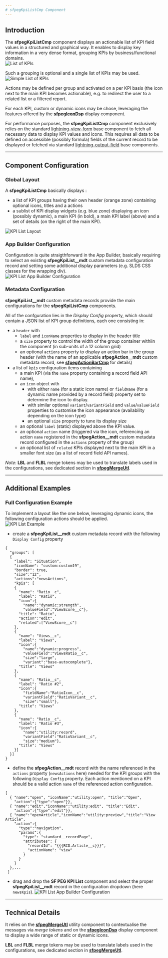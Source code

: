 ```yaml
---
# sfpegKpiListCmp Component
---
```


## Introduction

The **sfpegKpiListCmp** component displays an actionable list of KPI field values in a structured
and graphical way. It enables to display key information in a very dense format, grouping KPIs
by business/functional domains.<br/>
![List of KPIs](/media/sfpegKpis.png)

Such a grouping is optional and a single list of KPIs may be used.<br/>
![Simple List of KPIs](/media/sfpegKpisSingle.png)

Actions may be defined per group and activated on a per KPI basis (the icon next to the main KPI
becomes actionable), e.g. to redirect the user to a related list or a filtered report.

For each KPI, custom or dynamic icons may be chose, leveraging the features offered by the **[sfpegIconDsp](/help/sfpegIconDsp.md)** display component.

For performance purposes, the **sfpegKpiListCmp** component exclusively relies on the standard
[lightning-view-form](https://developer.salesforce.com/docs/component-library/bundle/lightning-record-view-form/documentation)
base component to fetch all necessary data to display KPI values and icons.
This requires all data to be defined on accessible (possibly formula) fields of the current record
to be displayed or fetched via standard
[lightning-output-field](https://developer.salesforce.com/docs/component-library/bundle/lightning-output-field/documentation) base components.

---

## Component Configuration

### Global Layout

A **sfpegKpiListCmp** basically displays :
* a list of KPI groups having their own header (orange zone) containing optional icons, titles and a actions
* a sublist of KPI display widgets (e.g. blue zone) displaying an icon (possibly dynamic), a main KPI (in bold), a main KPI label (above) and a set of details (on the right of the main KPI).

![KPI List Layout](/media/sfpegKpiLayout.png)


### App Builder Configuration

Configuration is quite straigthforward in the App Builder, basically requiring to select an
existing **sfpegKpiList__mdt** custom metadata configuration record and setting some additional
display parameters (e.g. SLDS CSS classes for the wrapping div).<br/>
![KPI List App Builder Configuration](/media/sfpegKpiConfiguration.png)


### Metadata Configuration

**sfpegKpiList__mdt** custom metadata records provide the main configurations for the **sfpegKpiListCmp**
components.

All of the confguration lies in the _Display Config_ property, which should contain a JSON list
of KPI group definitions, each one consisting in:
* a `header` with
    * `label` and `iconName` properties to display in the header title
    * a `size` property to control the width of the group container withiin the component (in sub-units of a 12 column grid)
    * an optional `actions` property to display an action bar in the group header (with the name of an applicable 
    **sfpegAction__mdt** custom metadata record, see **[sfpegActionBarCmp](/help/sfpegActionBarCmp.md)** for details)
* a list of `kpis` configuration items containing
    * a main KPI (via the `name`  property containing a record field API name),
    * an `icon` object with
        * with either `name` (for a static icon name) or `fieldName` (for a dynamic name provided by a record field) property set to determine the icon to display. 
        * with similar optional `variant`/`variantField` and `value`/`valueField` properties to 
        customise the icon appearance (availability depending on the icon type) 
        * an optional `size` property to tune its display size
    * an optional `label` (static) displayed above the KPI value.
    * an optional `action`  name (triggered via the icon, referencing an action `name` registered in 
    the **sfpegAction__mdt** custom metadata record configured in the `actions` property of the group)
    * an optional list of `related` KPIs displayed next to the main KPI in a smaller font size (as
    a list of record field API names).

_Note_: **LBL** and **FLBL** merge tokens may be used to translate labels used in the configurations, see
dedicated section in **[sfpegMergeUtl](/help/sfpegMergeUtl.md)**.

---

## Additional Examples

### Full Configuration Example

To implement a layout like the one below, leveraging dynamic icons, the following configuration
actions should be applied.<br/>
![KPI List Example](/media/sfpegKpiListExample.png)

* create a **sfpegKpiList__mdt** custom metadata record with the following `Display Config` property
```
{
  "groups": [
  {
    "label": "Situation",
    "iconName": "custom:custom19",
    "border": true,
    "size":"12",
    "actions":"newsActions",
    "kpis": [
    {
      "name": "Ratio__c",
      "label": "Ratio",
      "icon":{
        "name":"dynamic:strength",
        "valueField":"ViewScore__c"},
      "title": "Ratio",
      "action":"edit",
      "related":["ViewScore__c"]
    },
    {
      "name": "Views__c",
      "label": "Views",
      "icon":{
        "name":"dynamic:progress",
        "valueField":"ViewsRatio__c",
        "size":"large",
        "variant":"base-autocomplete"},
      "title": "Views"
    },
    {
      "name": "Ratio__c",
      "label": "Ratio #2",
      "icon":{
        "fieldName":"RatioIcon__c",
        "variantField":"RatioVariant__c",
        "size":"small"},
      "title": "Views"
    },
    {
      "name": "Ratio__c",
      "label": "Ratio #3",
      "icon":{
        "name":"utility:record",
        "variantField":"RatioVariant__c",
        "size":"medium"},
      "title": "Views"
    }]
  }]
}
```

* define the **sfpegAction__mdt** record with the name referenced in the `actions` property
(`newsActions` here) needed for the KPI groups with the following `Display Config` property.
Each action mentioned on a KPI should be a valid action `name` of the referenced action configuration.
```
[
  { "name":"open", "iconName":"utility:open", "title":"Open",
    "action":{"type":"open"}},
  { "name":"edit","iconName":"utility:edit", "title":"Edit",
    "action":{"type":"edit"}},
  { "name":"openArticle","iconName":"utility:preview","title":"View Article",
    "action":{
      "type":"navigation",
      "params":{
        "type": "standard__recordPage",
        "attributes": {
          "recordId": "{{{RCD.Article__c}}}",
          "actionName": "view"
        }
      }
    }
  },...
 ]
```

* drag and drop the **SF PEG KPI List** component and select the proper **sfpegKpiList__mdt** record in the configuration dropdown (here `newsKpis`).
![KPI List App Builder Configuration](/media/sfpegKpiConfiguration.png)

---

## Technical Details

It relies on the **[sfpegMergeUtl](/help/sfpegMergeUtl.md)** utility component to contextualise
the messages via _merge tokens_ and on the **[sfpegIconDsp](/help/sfpegIconDsp.md)** display component
to display a wide range of static or dynamic icons.

**LBL** and **FLBL** merge tokens may be used to translate labels used in the configurations, see
dedicated section in **[sfpegMergeUtl](/help/sfpegMergeUtl.md)**.